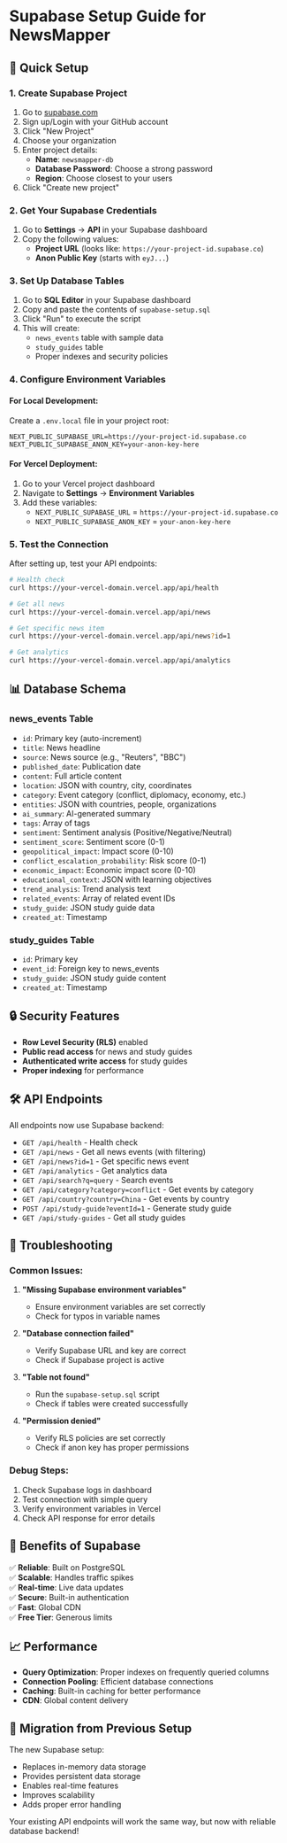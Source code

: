 # Supabase Setup Guide for NewsMapper

## 🚀 Quick Setup

### 1. Create Supabase Project

1. Go to [supabase.com](https://supabase.com)
2. Sign up/Login with your GitHub account
3. Click "New Project"
4. Choose your organization
5. Enter project details:
   - **Name**: `newsmapper-db`
   - **Database Password**: Choose a strong password
   - **Region**: Choose closest to your users
6. Click "Create new project"

### 2. Get Your Supabase Credentials

1. Go to **Settings** → **API** in your Supabase dashboard
2. Copy the following values:
   - **Project URL** (looks like: `https://your-project-id.supabase.co`)
   - **Anon Public Key** (starts with `eyJ...`)

### 3. Set Up Database Tables

1. Go to **SQL Editor** in your Supabase dashboard
2. Copy and paste the contents of `supabase-setup.sql`
3. Click "Run" to execute the script
4. This will create:
   - `news_events` table with sample data
   - `study_guides` table
   - Proper indexes and security policies

### 4. Configure Environment Variables

#### For Local Development:
Create a `.env.local` file in your project root:

```env
NEXT_PUBLIC_SUPABASE_URL=https://your-project-id.supabase.co
NEXT_PUBLIC_SUPABASE_ANON_KEY=your-anon-key-here
```

#### For Vercel Deployment:
1. Go to your Vercel project dashboard
2. Navigate to **Settings** → **Environment Variables**
3. Add these variables:
   - `NEXT_PUBLIC_SUPABASE_URL` = `https://your-project-id.supabase.co`
   - `NEXT_PUBLIC_SUPABASE_ANON_KEY` = `your-anon-key-here`

### 5. Test the Connection

After setting up, test your API endpoints:

```bash
# Health check
curl https://your-vercel-domain.vercel.app/api/health

# Get all news
curl https://your-vercel-domain.vercel.app/api/news

# Get specific news item
curl https://your-vercel-domain.vercel.app/api/news?id=1

# Get analytics
curl https://your-vercel-domain.vercel.app/api/analytics
```

## 📊 Database Schema

### news_events Table
- `id`: Primary key (auto-increment)
- `title`: News headline
- `source`: News source (e.g., "Reuters", "BBC")
- `published_date`: Publication date
- `content`: Full article content
- `location`: JSON with country, city, coordinates
- `category`: Event category (conflict, diplomacy, economy, etc.)
- `entities`: JSON with countries, people, organizations
- `ai_summary`: AI-generated summary
- `tags`: Array of tags
- `sentiment`: Sentiment analysis (Positive/Negative/Neutral)
- `sentiment_score`: Sentiment score (0-1)
- `geopolitical_impact`: Impact score (0-10)
- `conflict_escalation_probability`: Risk score (0-1)
- `economic_impact`: Economic impact score (0-10)
- `educational_context`: JSON with learning objectives
- `trend_analysis`: Trend analysis text
- `related_events`: Array of related event IDs
- `study_guide`: JSON study guide data
- `created_at`: Timestamp

### study_guides Table
- `id`: Primary key
- `event_id`: Foreign key to news_events
- `study_guide`: JSON study guide content
- `created_at`: Timestamp

## 🔒 Security Features

- **Row Level Security (RLS)** enabled
- **Public read access** for news and study guides
- **Authenticated write access** for study guides
- **Proper indexing** for performance

## 🛠️ API Endpoints

All endpoints now use Supabase backend:

- `GET /api/health` - Health check
- `GET /api/news` - Get all news events (with filtering)
- `GET /api/news?id=1` - Get specific news event
- `GET /api/analytics` - Get analytics data
- `GET /api/search?q=query` - Search events
- `GET /api/category?category=conflict` - Get events by category
- `GET /api/country?country=China` - Get events by country
- `POST /api/study-guide?eventId=1` - Generate study guide
- `GET /api/study-guides` - Get all study guides

## 🔧 Troubleshooting

### Common Issues:

1. **"Missing Supabase environment variables"**
   - Ensure environment variables are set correctly
   - Check for typos in variable names

2. **"Database connection failed"**
   - Verify Supabase URL and key are correct
   - Check if Supabase project is active

3. **"Table not found"**
   - Run the `supabase-setup.sql` script
   - Check if tables were created successfully

4. **"Permission denied"**
   - Verify RLS policies are set correctly
   - Check if anon key has proper permissions

### Debug Steps:

1. Check Supabase logs in dashboard
2. Test connection with simple query
3. Verify environment variables in Vercel
4. Check API response for error details

## 🚀 Benefits of Supabase

✅ **Reliable**: Built on PostgreSQL  
✅ **Scalable**: Handles traffic spikes  
✅ **Real-time**: Live data updates  
✅ **Secure**: Built-in authentication  
✅ **Fast**: Global CDN  
✅ **Free Tier**: Generous limits  

## 📈 Performance

- **Query Optimization**: Proper indexes on frequently queried columns
- **Connection Pooling**: Efficient database connections
- **Caching**: Built-in caching for better performance
- **CDN**: Global content delivery

## 🔄 Migration from Previous Setup

The new Supabase setup:
- Replaces in-memory data storage
- Provides persistent data storage
- Enables real-time features
- Improves scalability
- Adds proper error handling

Your existing API endpoints will work the same way, but now with reliable database backend! 
